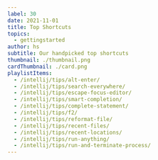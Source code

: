 ```yaml
---
label: 30
date: 2021-11-01
title: Top Shortcuts
topics:
  - gettingstarted
author: hs
subtitle: Our handpicked top shortcuts
thumbnail: ./thumbnail.png
cardThumbnail: ./card.png
playlistItems:
  - /intellij/tips/alt-enter/
  - /intellij/tips/search-everywhere/
  - /intellij/tips/escape-focus-editor/
  - /intellij/tips/smart-completion/
  - /intellij/tips/complete-statement/
  - /intellij/tips/f2/
  - /intellij/tips/reformat-file/
  - /intellij/tips/recent-files/
  - /intellij/tips/recent-locations/
  - /intellij/tips/run-anything/
  - /intellij/tips/run-and-terminate-process/
---
```

